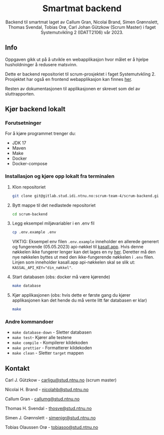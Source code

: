 <div align="center">
  <h1 align="center">Smartmat backend</h1>
  <p align="center">
    Backend til smartmat laget av Callum Gran, Nicolai Brand, Simen Grønnslett, Thomas Svendal, Tobias Orø, Carl Johan Gützkow (Scrum Master) i faget Systemutvikling 2 (IDATT2106) vår 2023.
  </p>
</div>

## Info

Oppgaven gikk ut på å utvikle en webapplikasjon hvor målet er å hjelpe husholdninger å redusere matsvinn.

Dette er backend repositoriet til scrum-prosjektet i faget Systemutvkling 2. Prosjektet har også en frontend webapplikasjon kan finnes [her](https://gitlab.stud.idi.ntnu.no/scrum-team-4/scrum-frontend).

Resten av dokumentasjonen til applikasjonen er skrevet som del av sluttrapporten.

## Kjør backend lokalt

### Forutsetninger

For å kjøre programmet trenger du:

- JDK 17
- Maven
- Make
- Docker
- Docker-compose

### Installasjon og kjøre opp lokalt fra terminalen

1. Klon repositoriet
   ```sh
   git clone git@gitlab.stud.idi.ntnu.no:scrum-team-4/scrum-backend.git
   ```
2. Bytt mappe til det nedlastede repositoriet
   ```sh
   cd scrum-backend
   ```
3. Legg eksempel miljøvariabler i en .env fil
   ```sh
   cp .env.example .env
   ```
   VIKTIG: Eksempel env filen `.env.example` inneholder en allerede generert og fungerende (05.05.2023) api-nøkkel til [kasall.app](https://kassal.app/). Hvis denne nøkkelen ikke fungerer lenger kan det lages en ny [her](https://kassal.app/api). Deretter må den nye nøkkelen byttes ut med den ikke-fungerende nøkkelen i `.env` filen. Linjen som inneholder kasall.app api-nøkkelen skal se slik ut:
   `KASSAL_API_KEY="din_nøkkel"`.


4. Start databasen (obs: docker må være kjørende)
   ```sh
   make database
   ```
5. Kjør applikasjonen (obs: hvis dette er første gang du kjører applikasjonen kan det hende du må vente litt før databasen er klar)
   ```sh
   make
   ```


### Andre kommandoer

- `make database-down` - Sletter databasen
- `make test`- Kjører alle testene
- `make compile` - Kompilerer kildekoden
- `make prettier` - Formatterer kildekoden
- `make clean` - Sletter `target` mappen

## Kontakt

Carl J. Gützkow - carljgu@stud.ntnu.no (scrum master)

Nicolai H. Brand - nicolahb@stud.ntnu.no

Callum Gran - callumg@stud.ntnu.no

Thomas H. Svendal - thosve@stud.ntnu.no

Simen J. Grønnslett - simenjgr@stud.ntnu.no

Tobias Olaussen Orø - tobiasoo@stud.ntnu.no